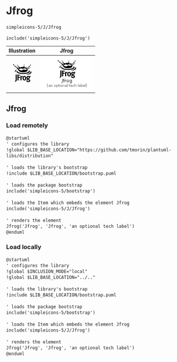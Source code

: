 # Jfrog


```text
simpleicons-5/J/Jfrog
```

```text
include('simpleicons-5/J/Jfrog')
```



| Illustration | Jfrog |
| :---: | :---: |
| ![illustration for Illustration](../../simpleicons-5/J/Jfrog.png) | ![illustration for Jfrog](../../simpleicons-5/J/Jfrog.Local.png) |




## Jfrog

### Load remotely
```plantuml
@startuml
' configures the library
!global $LIB_BASE_LOCATION="https://github.com/tmorin/plantuml-libs/distribution"

' loads the library's bootstrap
!include $LIB_BASE_LOCATION/bootstrap.puml

' loads the package bootstrap
include('simpleicons-5/bootstrap')

' loads the Item which embeds the element Jfrog
include('simpleicons-5/J/Jfrog')

' renders the element
Jfrog('Jfrog', 'Jfrog', 'an optional tech label')
@enduml
```

### Load locally
```plantuml
@startuml
' configures the library
!global $INCLUSION_MODE="local"
!global $LIB_BASE_LOCATION="../.."

' loads the library's bootstrap
!include $LIB_BASE_LOCATION/bootstrap.puml

' loads the package bootstrap
include('simpleicons-5/bootstrap')

' loads the Item which embeds the element Jfrog
include('simpleicons-5/J/Jfrog')

' renders the element
Jfrog('Jfrog', 'Jfrog', 'an optional tech label')
@enduml
```

